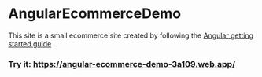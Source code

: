 # AngularEcommerceDemo

This site is a small ecommerce site created by following the [Angular getting started guide](https://angular.io/start#click-here-to-create-the-ready-made-sample-project-in-stackblitz)

### Try it: https://angular-ecommerce-demo-3a109.web.app/
